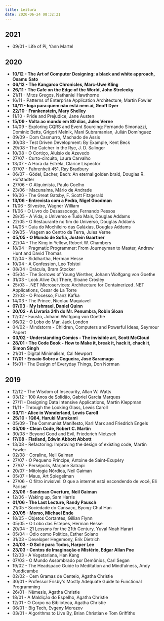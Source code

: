 ```yaml
---
title: Leitura
date: 2020-06-24 08:32:21
---
```


## 2021

- 09/01 - Life of Pi, Yann Martel

## 2020

- __10/12 - The Art of Computer Designing: a black and white approach, Osamu Sato__
- __06/12 - The Kangaroo Chronicles, Marc-Uwe Kling__
- __26/11 - The Cafe on the Edge of the World, John Strelecky__
- 21/11 - Mitos Gregos, Nathaniel Hawthorne
- 16/11 - Patterns of Enterprise Application Architecture, Martin Fowler
- __14/11 - Ioga para quem não está nem aí, Geoff Dyer__
- __22/10 - Frankenstein, Mary Shelley__
- 11/10 - Pride and Prejudice, Jane Austen
- __15/09 - Volta ao mundo em 80 dias, Jules Verne__
- 14/09 - Exploring CQRS and Event Sourcing: Fernando Simonazzi, Dominic Betts, Grigori Melnik, Mani Subramanian, Julián Domínguez
- 09/09 - Dom Casmurro, Machado de Assis
- 30/08 - Test Driven Development: By Example, Kent Beck
- 29/08 - The Catcher in the Rye, J. D. Salinger
- 10/08 - O Cortiço, Aluísio de Azevedo
- 27/07 - Curto-circuito, Laura Carvalho
- 13/07 - A Hora da Estrela, Clarice Lispector
- 07/07 - Fahrenheit 451, Ray Bradbury
- 06/07 - Gödel, Escher, Bach: An eternal golden braid, Douglas R. Hofstadter
- 27/06 - O Alquimista, Paulo Coelho
- 23/06 - Macunaíma, Mário de Andrade
- 16/06 - The Great Gatsby, F. Scott Fitzgerald
- __13/06 - Entrevista com a Pedra, Nigel Goodman__
- 11/06 - Silvestre, Wagner William
- 11/06 - O Livro do Desassocego, Fernando Pessoa
- 28/05 - A Vida, o Universo e Tudo Mais, Douglas Addams
- 22/05 - O Restaurante no fim do Universo, Douglas Addams
- 14/05 - Guia do Mochileiro das Galáxias, Douglas Addams
- 09/05 - Viagem ao Centro da Terra, Jules Verne
- __05/05 - O Mundo de Sofia, Jostein Gaartner__
- 22/04 - The King in Yellow, Robert W. Chambers
- 18/04 - Pragmatic Programmer: From Journeyman to Master, Andrew Hunt and David Thomas
- 12/04 - Siddhartha, Herman Hesse
- 10/04 - A Confession, Leo Tolstoi
- 08/04 - Drácula, Bram Stocker
- 05/04 - The Sorrows of Young Werther, Johann Wolfgang von Goethe
- 31/03 - Look Alive Out There, Sloane Crosley
- 25/03 - .NET Microservices: Architecture for Containerized .NET Applications, Cesar de La Torre
- 22/03 - O Processo, Franz Kafka
- 14/03 - The Prince, Nicolau Maquiavel
- __07/03 - My Ishmael, Daniel Quinn__
- __20/02 - A Livraria 24h do Mr. Penumbra, Robin Sloan__
- 12/02 - Fausto, Johann Wolfgang von Goethe
- 06/02 - O Lobo do Mar, Jack London
- 04/02 - Mindstorm - Children, Computers and Powerful Ideas, Seymour Papert
- __03/02 - Understanding Comics - The invisible art, Scott McCloud__
- __28/01 - The Code Book - How to Make it, break it, hack it, chack it, Simon Singh__
- 21/01 - Digital Minimalism, Cal Newport
- __17/01 - Ensaio Sobre a Cegueira, José Saramago__
- 15/01 - The Design of Everyday Things, Don Norman

## 2019

- 12/12 - The Wisdom of Insecurity, Allan W. Watts
- 03/12 - 100 Anos de Solidão, Gabriel Garcia Marques
- 27/11 - Designing Data Intensive Applications, Martin Kleppman
- 11/11 - Through the Looking Glass, Lewis Caroll
- __03/11 - Alice in Wonderland, Lewis Caroll__
- __25/10 - 1Q84, Haruki Murakami__
- 05/09 - The Communist Manifesto, Karl Marx and Friedrich Engels
- __05/09 - Clean Code, Robert C. Martin__
- 30/08 - Beyond Good and Evil, Friederich Nietzsch
- __17/08 - Flatland, Edwin Abbott Abbott__
- 13/08 - Refactoring: Improving the design of existing code, Martin Fawler
- 02/08 - Coraline, Neil Gaiman
- 27/07 - O Pequeno Príncipe, Antoine de Saint-Exupéry
- 27/07 - Persépolis, Marjane Satrapi
- 20/07 - Mitologia Nórdica, Neil Gaiman
- 05/07 - Maus, Art Spiegelman
- 27/06 - O filtro invisível: O que a internet está escondendo de você, Eli Pariser
- __23/06 - Sandman Overture, Neil Gaiman__
- 12/06 - Waking up, Sam Harris
- __01/06 - The Last Lecture, Randy Pausch__
- 21/05 - Sociedade do Cansaço, Byong-Chul Han
- __20/05 - Momo, Michael Ende__
- 18/05 - Objetos Cortantes, Gillian Flynn
- 05/05 - O Lobo das Estepes, Herman Hesse
- 20/04 - 21 Lessons for the 21th Century, Yuval Noah Harari
- 05/04 - Ódio como Política, Esther Solano
- 31/03 - Developer Hegemony, Erik Dietrich
- __24/03 - O Sol é para Todos, Harper Lee__
- __23/03 - Contos de Imaginação e Mistério, Edgar Allan Poe__
- 12/03 - A Vegetariana, Han Kang
- 07/03 - O Mundo Assombrado por Demônios, Carl Segan
- 19/02 - The Headspace Guide to Meditation and Mindfulness, Andy Puddicambe
- 02/02 - Cem Gramas de Centeio, Agatha Christie
- 30/01 - Professor Frisby's Mostly Adequate Guide to Functional Programming
- 26/01 - Nêmesis, Agatha Christie
- 18/01 - A Maldição do Espelho, Agatha Christie
- 12/01 - O Corpo na Biblioteca, Agatha Christie
- 06/01 - Big Tech, Evgeny Morozov
- 03/01 - Algorithms to Live By, Brian Christian e Tom Griffiths